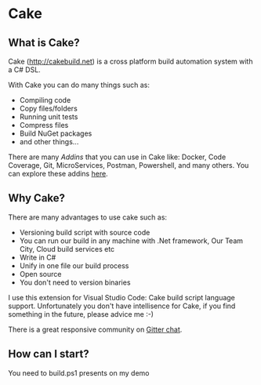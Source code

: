 # Cake

## What is Cake?

Cake (http://cakebuild.net) is a cross platform build automation system with a C# DSL.

With Cake you can do many things such as:
* Compiling code
* Copy files/folders
* Running unit tests
* Compress files
* Build NuGet packages
* and other things...

There are many _Addins_ that you can use in Cake like: 
Docker, Code Coverage, Git, MicroServices, Postman, Powershell, and many others.
You can explore these addins [here](http://cakebuild.net/addins/).

## Why Cake?

There are many advantages to use cake such as:
* Versioning build script with source code
* You can run our build in any machine with .Net framework, Our Team City, Cloud build services etc
* Write in C#
* Unify in one file our build process
* Open source
* You don't need to version binaries

I use this extension for Visual Studio Code: Cake build script language support. Unfortunately you don't have intellisence for Cake, if you find something in the future, please advice me :-)

There is a great responsive community on [Gitter chat](https://gitter.im/cake-build/cake).

## How can I start?

You need to build.ps1 presents on my demo














